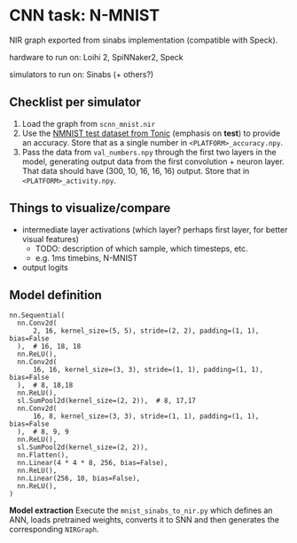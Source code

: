 # CNN task: N-MNIST

NIR graph exported from sinabs implementation (compatible with Speck).

hardware to run on: Loihi 2, SpiNNaker2, Speck 

simulators to run on: Sinabs (+ others?)

## Checklist per simulator

1. Load the graph from `scnn_mnist.nir`
2. Use the [NMNIST test dataset from Tonic](https://tonic.readthedocs.io/en/latest/generated/tonic.datasets.NMNIST.html#tonic.datasets.NMNIST) (emphasis on **test**) to provide an accuracy. Store that as a single number in `<PLATFORM>_accuracy.npy`.
3. Pass the data from `val_numbers.npy` through the first two layers in the model, generating output data from the first convolution + neuron layer. That data should have (300, 10, 16, 16, 16) output. Store that in `<PLATFORM>_activity.npy`.

## Things to visualize/compare
- intermediate layer activations (which layer? perhaps first layer, for better visual features)
  - TODO: description of which sample, which timesteps, etc.
  - e.g. 1ms timebins, N-MNIST
- output logits

## Model definition
```
nn.Sequential(
  nn.Conv2d(
      2, 16, kernel_size=(5, 5), stride=(2, 2), padding=(1, 1), bias=False
  ),  # 16, 18, 18
  nn.ReLU(),
  nn.Conv2d(
      16, 16, kernel_size=(3, 3), stride=(1, 1), padding=(1, 1), bias=False
  ),  # 8, 18,18
  nn.ReLU(),
  sl.SumPool2d(kernel_size=(2, 2)),  # 8, 17,17
  nn.Conv2d(
      16, 8, kernel_size=(3, 3), stride=(1, 1), padding=(1, 1), bias=False
  ),  # 8, 9, 9
  nn.ReLU(),
  sl.SumPool2d(kernel_size=(2, 2)),
  nn.Flatten(),
  nn.Linear(4 * 4 * 8, 256, bias=False),
  nn.ReLU(),
  nn.Linear(256, 10, bias=False),
  nn.ReLU(),
)
```

**Model extraction**
Execute the `mnist_sinabs_to_nir.py` which defines an ANN, loads pretrained weights, converts it to SNN and then generates the corresponding `NIRGraph`.